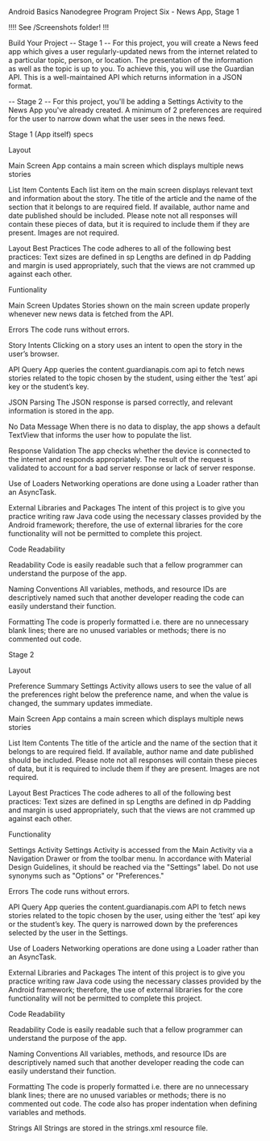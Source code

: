 Android Basics Nanodegree Program Project Six - News App, Stage 1

!!!! See /Screenshots folder! !!!

Build Your Project
-- Stage 1 --
For this project, you will create a News feed app which gives a user regularly-updated news from the internet related 
to a particular topic, person, or location. The presentation of the information as well as the topic is up to you.
To achieve this, you will use the Guardian API. This is a well-maintained API which returns information in a JSON format.

-- Stage 2 --
For this project, you'll be adding a Settings Activity to the News App you've already created. A minimum of 2 preferences are required for the user to narrow down what the user sees in the news feed.

Stage 1 (App itself) specs

  Layout

  Main Screen
  App contains a main screen which displays multiple news stories

  List Item Contents
  Each list item on the main screen displays relevant text and information about the story.
  The title of the article and the name of the section that it belongs to are required field.
  If available, author name and date published should be included. Please note not all responses will contain these pieces of data, 
  but it is required to include them if they are present.
  Images are not required.

  Layout Best Practices
  The code adheres to all of the following best practices:
  Text sizes are defined in sp
  Lengths are defined in dp
  Padding and margin is used appropriately, such that the views are not crammed up against each other.

  Funtionality

  Main Screen Updates
  Stories shown on the main screen update properly whenever new news data is fetched from the API.

  Errors
  The code runs without errors.

  Story Intents
  Clicking on a story uses an intent to open the story in the user’s browser.

  API Query
  App queries the content.guardianapis.com api to fetch news stories related to the topic chosen by the student, using either the
  ‘test’ api key or the student’s key.

  JSON Parsing
  The JSON response is parsed correctly, and relevant information is stored in the app.

  No Data Message
  When there is no data to display, the app shows a default TextView that informs the user how to populate the list.

  Response Validation
  The app checks whether the device is connected to the internet and responds appropriately. The result of the request is validated
  to account for a bad server response or lack of server response.

  Use of Loaders
  Networking operations are done using a Loader rather than an AsyncTask.

  External Libraries and Packages
  The intent of this project is to give you practice writing raw Java code using the necessary classes provided by the Android             framework;
  therefore, the use of external libraries for the core functionality will not be permitted to complete this project.

  Code Readability

  Readability
  Code is easily readable such that a fellow programmer can understand the purpose of the app.

  Naming Conventions
  All variables, methods, and resource IDs are descriptively named such that another developer reading the code can easily understand     their function.

  Formatting
  The code is properly formatted i.e. there are no unnecessary blank lines; there are no unused variables or methods; there is no         commented out code.

Stage 2

  Layout

  Preference Summary
  Settings Activity allows users to see the value of all the preferences right below the preference name, and when the value is changed,   the summary updates immediate.
  
  Main Screen
  App contains a main screen which displays multiple news stories
  
  List Item Contents
  The title of the article and the name of the section that it belongs to are required field.
  If available, author name and date published should be included. Please note not all responses will contain these pieces of data, but   it is required to include them if they are present.
  Images are not required.
  
  Layout Best Practices
  The code adheres to all of the following best practices:
  Text sizes are defined in sp
  Lengths are defined in dp
  Padding and margin is used appropriately, such that the views are not crammed up against each other.
  
  Functionality
  
  Settings Activity
  Settings Activity is accessed from the Main Activity via a Navigation Drawer or from the toolbar menu.
  In accordance with Material Design Guidelines, it should be reached via the "Settings" label. Do not use synonyms such as "Options" or   "Preferences."
  
  Errors
  The code runs without errors.
  
  API Query
  App queries the content.guardianapis.com API to fetch news stories related to the topic chosen by the user, using either the ‘test’     api key or the student’s key.
  The query is narrowed down by the preferences selected by the user in the Settings.
  
  Use of Loaders
  Networking operations are done using a Loader rather than an AsyncTask.
  
  External Libraries and Packages
  The intent of this project is to give you practice writing raw Java code using the necessary classes provided by the Android             framework; therefore, the use of external libraries for the core functionality will not be permitted to complete this project.
  
  Code Readability
  
  Readability
  Code is easily readable such that a fellow programmer can understand the purpose of the app.
  
  Naming Conventions
  All variables, methods, and resource IDs are descriptively named such that another developer reading the code can easily understand     their function.
  
  Formatting
  The code is properly formatted i.e. there are no unnecessary blank lines; there are no unused variables or methods; there is no         commented out code.
  The code also has proper indentation when defining variables and methods.
  
  Strings
  All Strings are stored in the strings.xml resource file.
